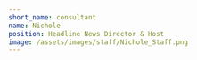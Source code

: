 ```yaml
---
short_name: consultant
name: Nichole
position: Headline News Director & Host
image: /assets/images/staff/Nichole_Staff.png
---
```

